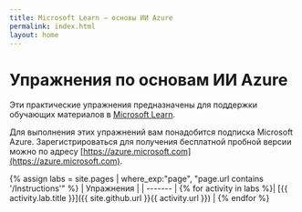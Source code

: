 ```yaml
---
title: Microsoft Learn — основы ИИ Azure
permalink: index.html
layout: home
---
```


# Упражнения по основам ИИ Azure

Эти практические упражнения предназначены для поддержки обучающих материалов в [Microsoft Learn](https://docs.microsoft.com/training/).

Для выполнения этих упражнений вам понадобится подписка Microsoft Azure. Зарегистрироваться для получения бесплатной пробной версии можно по адресу [https://azure.microsoft.com](https://azure.microsoft.com).

{% assign labs = site.pages | where_exp:"page", "page.url contains '/Instructions'" %}
| Упражнения |
| ------- | 
{% for activity in labs  %}| [{{ activity.lab.title }}]({{ site.github.url }}{{ activity.url }}) |
{% endfor %}
